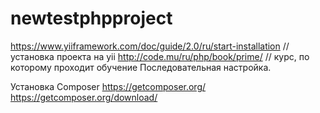 # newtestphpproject
https://www.yiiframework.com/doc/guide/2.0/ru/start-installation // установка проекта на yii
http://code.mu/ru/php/book/prime/ // курс, по которому проходит обучение
Последовательная настройка.

Установка Composer 
https://getcomposer.org/
https://getcomposer.org/download/
